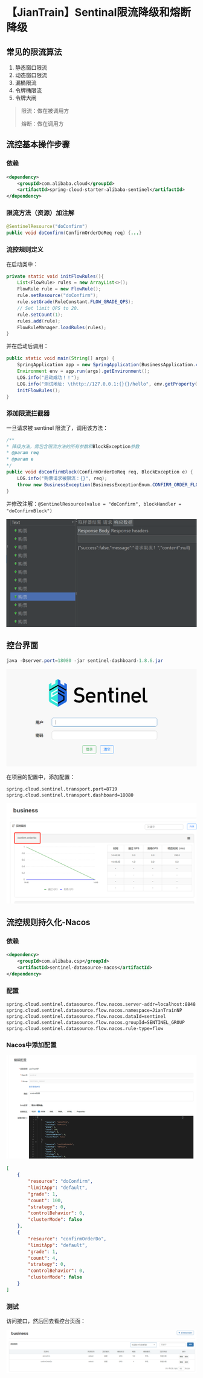 # 【JianTrain】Sentinal限流降级和熔断降级

## 常见的限流算法

1. 静态窗口限流
2. 动态窗口限流
3. 漏桶限流
4. 令牌桶限流
5. 令牌大闸

> 限流：做在被调用方
>
> 熔断：做在调用方

## 流控基本操作步骤

### 依赖

```XML
<dependency>
    <groupId>com.alibaba.cloud</groupId>
    <artifactId>spring-cloud-starter-alibaba-sentinel</artifactId>
</dependency>
```

### 限流方法（资源）加注解

```JAVA
@SentinelResource("doConfirm")
public void doConfirm(ConfirmOrderDoReq req) {...}
```

### 流控规则定义

在启动类中：

```JAVA
private static void initFlowRules(){
    List<FlowRule> rules = new ArrayList<>();
    FlowRule rule = new FlowRule();
    rule.setResource("doConfirm");
    rule.setGrade(RuleConstant.FLOW_GRADE_QPS);
    // Set limit QPS to 20.
    rule.setCount(1);
    rules.add(rule);
    FlowRuleManager.loadRules(rules);
}
```

并在启动后调用：

```JAVA
public static void main(String[] args) {
    SpringApplication app = new SpringApplication(BusinessApplication.class);
    Environment env = app.run(args).getEnvironment();
    LOG.info("启动成功！！");
    LOG.info("测试地址: \thttp://127.0.0.1:{}{}/hello", env.getProperty("server.port"), env.getProperty("server.servlet.context-path"));
    initFlowRules();
}
```

### 添加限流拦截器

一旦请求被 sentinel 限流了，调用该方法：

```JAVA
/**
* 降级方法，需包含限流方法的所有参数和BlockException参数
* @param req
* @param e
*/
public void doConfirmBlock(ConfirmOrderDoReq req, BlockException e) {
	LOG.info("购票请求被限流：{}", req);
	throw new BusinessException(BusinessExceptionEnum.CONFIRM_ORDER_FLOW_EXCEPTION);
}
```

并修改注解：`@SentinelResource(value = "doConfirm", blockHandler = "doConfirmBlock")`

![image-20230619144141892](./assets/image-20230619144141892.png)

## 控台界面

```JAVA
java -Dserver.port=18080 -jar sentinel-dashboard-1.8.6.jar
```

![z](./assets/image-20230619143506983.png)

在项目的配置中，添加配置：

```properties
spring.cloud.sentinel.transport.port=8719
spring.cloud.sentinel.transport.dashboard=18080
```

![image-20230619144920626](./assets/image-20230619144920626.png)

## 流控规则持久化-Nacos

### 依赖

```xml
<dependency>
    <groupId>com.alibaba.csp</groupId>
    <artifactId>sentinel-datasource-nacos</artifactId>
</dependency>
```

### 配置

```properties
spring.cloud.sentinel.datasource.flow.nacos.server-addr=localhost:8848
spring.cloud.sentinel.datasource.flow.nacos.namespace=JianTrainNP
spring.cloud.sentinel.datasource.flow.nacos.dataId=sentinel
spring.cloud.sentinel.datasource.flow.nacos.groupId=SENTINEL_GROUP
spring.cloud.sentinel.datasource.flow.nacos.rule-type=flow
```

### Nacos中添加配置

![image-20230619150335514](./assets/image-20230619150335514.png)

```json
[
    {
        "resource": "doConfirm",
        "limitApp": "default",
        "grade": 1,
        "count": 100,
        "strategy": 0,
        "controlBehavior": 0,
        "clusterMode": false
    },
    {
        "resource": "confirmOrderDo",
        "limitApp": "default",
        "grade": 1,
        "count": 4,
        "strategy": 0,
        "controlBehavior": 0,
        "clusterMode": false
    }
]
```

### 测试

访问接口，然后回去看控台页面：

![image-20230619150311696](./assets/image-20230619150311696.png)

